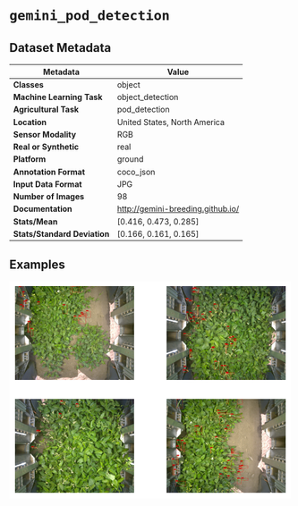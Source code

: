 
# `gemini_pod_detection`

## Dataset Metadata

| Metadata | Value |
| --- | --- |
| **Classes** | object |
| **Machine Learning Task** | object_detection |
| **Agricultural Task** | pod_detection |
| **Location** | United States, North America |
| **Sensor Modality** | RGB |
| **Real or Synthetic** | real |
| **Platform** | ground |
| **Annotation Format** | coco_json |
| **Input Data Format** | JPG |
| **Number of Images** | 98 |
| **Documentation** | http://gemini-breeding.github.io/ |
| **Stats/Mean** | [0.416, 0.473, 0.285] |
| **Stats/Standard Deviation** | [0.166, 0.161, 0.165] |


## Examples

![Example Images for gemini_pod_detection](https://github.com/Project-AgML/AgML/blob/main/docs/sample_images/gemini_pod_detection_examples.png)